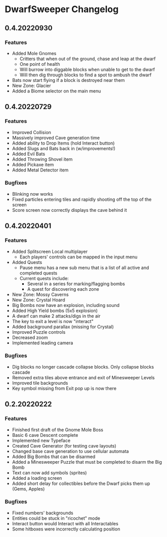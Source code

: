 # DwarfSweeper Changelog

## 0.4.20220930

### Features

* Added Mole Gnomes
    * Critters that when out of the ground, chase and leap at the dwarf
    * One point of health
    * Will burrow into diggable blocks when unable to get to the dwarf
    * Will then dig through blocks to find a spot to ambush the dwarf
* Bats now start flying if a block is destroyed near them
* New Zone: Glacier
* Added a Biome selector on the main menu

## 0.4.20220729

### Features

* Improved Collision
* Massively improved Cave generation time
* Added ability to Drop Items (hold Interact button)
* Added Slugs and Bats back in (w/improvements!)
* Added Evil Bats
* Added Throwing Shovel item
* Added Pickaxe item
* Added Metal Detector item

### Bugfixes

* Blinking now works
* Fixed particles entering tiles and rapidly shooting off the top of the screen
* Score screen now correctly displays the cave behind it

## 0.4.20220401

### Features

* Added Splitscreen Local multiplayer
    * Each players' controls can be mapped in the input menu
* Added Quests
    * Pause menu has a new sub menu that is a list of all active and completed quests
    * Current quests include:
        * Several in a series for marking/flagging bombs
        * A quest for discovering each zone
* New Zone: Mossy Caverns
* New Zone: Crystal Hoard
* Big Bombs now have an explosion, including sound
* Added High Yield bombs (5x5 explosion)
* A dwarf can make 2 attacks/digs in the air
* The key to exit a level is now "interact"
* Added background parallax (missing for Crystal)
* Improved Puzzle controls
* Decreased zoom
* Implemented leading camera

### Bugfixes

* Dig blocks no longer cascade collapse blocks. Only collapse blocks cascade
* Removed extra tiles above entrance and exit of Minesweeper Levels
* Improved tile backgrounds
* Key symbol missing from Exit pop up is now there

## 0.2.20220222

### Features

* Finished first draft of the Gnome Mole Boss
* Basic 6 cave Descent complete
* Implemented new Typeface
* Created Cave Generator (for testing cave layouts)
* Changed base cave generation to use cellular automata
* Added Big Bombs that can be disarmed
* Added a Minesweeper Puzzle that must be completed to disarm the Big Bomb
* Text can now add symbols (sprites)
* Added a loading screen
* Added short delay for collectibles before the Dwarf picks them up (Gems, Apples)

### Bugfixes

* Fixed numbers' backgrounds
* Entities could be stuck in "ricochet" mode
* Interact button would Interact with all Interactables
* Some hitboxes were incorrectly calculating position
